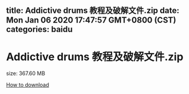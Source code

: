 
title: Addictive drums 教程及破解文件.zip
date: Mon Jan 06 2020 17:47:57 GMT+0800 (CST)    
categories: baidu
---

# Addictive drums 教程及破解文件.zip
size: 367.60 MB
 
 

[How to download](https://bpcam.bemobtrk.com/go/2ceec3aa-1ca2-46d6-b9ff-aaa5c184517c?jno=4438)
